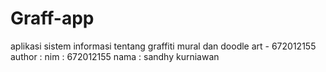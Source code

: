 # Graff-app
aplikasi sistem informasi tentang graffiti mural dan doodle art - 672012155
author :
nim : 672012155
nama : sandhy kurniawan
